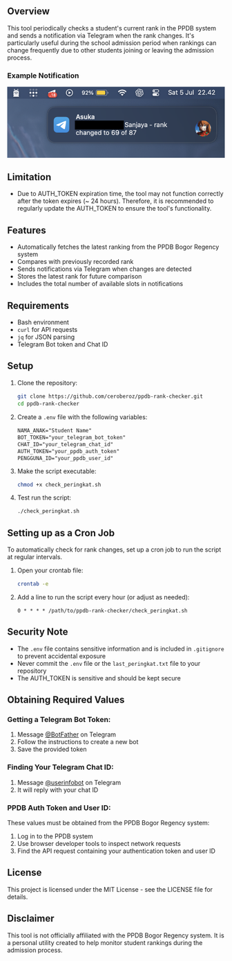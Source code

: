 ## Overview

This tool periodically checks a student's current rank in the PPDB system and sends a notification via Telegram when the rank changes. It's particularly useful during the school admission period when rankings can change frequently due to other students joining or leaving the admission process.

### Example Notification

![Telegram Bot Notification](telegram_bot_notification.png)

## Limitation

- Due to AUTH_TOKEN expiration time, the tool may not function correctly after the token expires (~ 24 hours). Therefore, it is recommended to regularly update the AUTH_TOKEN to ensure the tool's functionality.

## Features

- Automatically fetches the latest ranking from the PPDB Bogor Regency system
- Compares with previously recorded rank
- Sends notifications via Telegram when changes are detected
- Stores the latest rank for future comparison
- Includes the total number of available slots in notifications

## Requirements

- Bash environment
- `curl` for API requests
- `jq` for JSON parsing
- Telegram Bot token and Chat ID

## Setup

1. Clone the repository:
   ```bash
   git clone https://github.com/ceroberoz/ppdb-rank-checker.git
   cd ppdb-rank-checker
   ```

2. Create a `.env` file with the following variables:
   ```
   NAMA_ANAK="Student Name"
   BOT_TOKEN="your_telegram_bot_token"
   CHAT_ID="your_telegram_chat_id"
   AUTH_TOKEN="your_ppdb_auth_token"
   PENGGUNA_ID="your_ppdb_user_id"
   ```

3. Make the script executable:
   ```bash
   chmod +x check_peringkat.sh
   ```

4. Test run the script:
   ```bash
   ./check_peringkat.sh
   ```

## Setting up as a Cron Job

To automatically check for rank changes, set up a cron job to run the script at regular intervals.

1. Open your crontab file:
   ```bash
   crontab -e
   ```

2. Add a line to run the script every hour (or adjust as needed):
   ```
   0 * * * * /path/to/ppdb-rank-checker/check_peringkat.sh
   ```

## Security Note

- The `.env` file contains sensitive information and is included in `.gitignore` to prevent accidental exposure
- Never commit the `.env` file or the `last_peringkat.txt` file to your repository
- The AUTH_TOKEN is sensitive and should be kept secure

## Obtaining Required Values

### Getting a Telegram Bot Token:
1. Message [@BotFather](https://t.me/botfather) on Telegram
2. Follow the instructions to create a new bot
3. Save the provided token

### Finding Your Telegram Chat ID:
1. Message [@userinfobot](https://t.me/userinfobot) on Telegram
2. It will reply with your chat ID

### PPDB Auth Token and User ID:
These values must be obtained from the PPDB Bogor Regency system:
1. Log in to the PPDB system
2. Use browser developer tools to inspect network requests
3. Find the API request containing your authentication token and user ID

## License

This project is licensed under the MIT License - see the LICENSE file for details.

## Disclaimer

This tool is not officially affiliated with the PPDB Bogor Regency system. It is a personal utility created to help monitor student rankings during the admission process.
